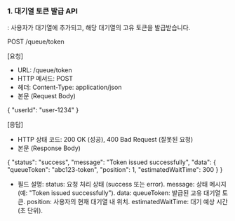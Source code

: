 ### 1. 대기열 토큰 발급 API
: 사용자가 대기열에 추가되고, 해당 대기열의 고유 토큰을 발급받습니다.

POST /queue/token

[요청]
- URL: /queue/token
- HTTP 메서드: POST
- 헤더:
Content-Type: application/json
- 본문 (Request Body) 

 {
  "userId": "user-1234" 
 }


[응답]
- HTTP 상태 코드: 200 OK (성공), 400 Bad Request (잘못된 요청)
- 본문 (Response Body)

 {
  "status": "success",
  "message": "Token issued successfully",
  "data": {
    "queueToken": "abc123-token",
    "position": 1,
    "estimatedWaitTime": 300
   }
 }

* 필드 설명:
status: 요청 처리 상태 (success 또는 error).
message: 상태 메시지 (예: "Token issued successfully").
data:
queueToken: 발급된 고유 대기열 토큰.
position: 사용자의 현재 대기열 내 위치.
estimatedWaitTime: 대기 예상 시간 (초 단위).
